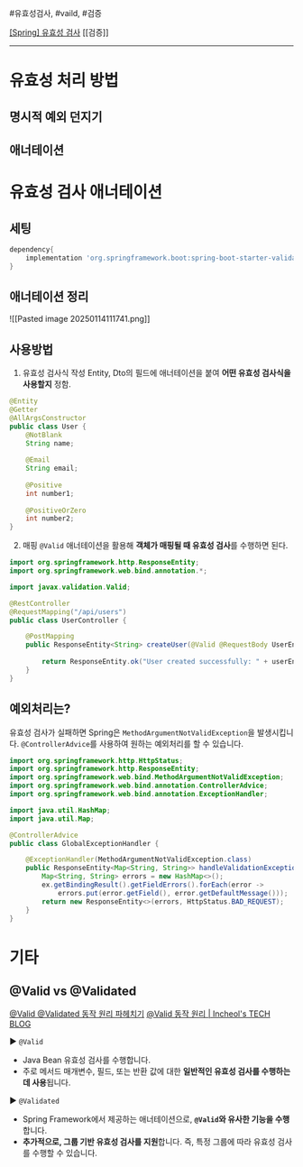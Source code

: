 #유효성검사, #vaild, #검증

[[Spring] 유효성 검사](https://hellobrocolli.tistory.com/170)
[[검증]]

---
# 유효성 처리 방법
## 명시적 예외 던지기
### 

## 애너테이션

# 유효성 검사 애너테이션
## 세팅
```gradle
dependency{     
	implementation 'org.springframework.boot:spring-boot-starter-validation' 
}
```


## 애너테이션 정리
![[Pasted image 20250114111741.png]]


## 사용방법
1. 유효성 검사식 작성
 Entity, Dto의 필드에 애너테이션을 붙여 **어떤 유효성 검사식을 사용할지** 정함.
```java
@Entity
@Getter
@AllArgsConstructor
public class User {    
	@NotBlank     
	String name;          
	
	@Email     
	String email;          
	
	@Positive     
	int number1;          
	
	@PositiveOrZero     
	int number2;
}
```

2. 매핑
`@Valid` 애너테이션을 활용해 **객체가 매핑될 때 유효성 검사**를 수행하면 된다.
```java
import org.springframework.http.ResponseEntity;
import org.springframework.web.bind.annotation.*;

import javax.validation.Valid;

@RestController
@RequestMapping("/api/users")
public class UserController {

    @PostMapping
    public ResponseEntity<String> createUser(@Valid @RequestBody UserEntity userEntity) {
       
        return ResponseEntity.ok("User created successfully: " + userEntity.getName());
    }
}
```


## 예외처리는?
유효성 검사가 실패하면 Spring은 `MethodArgumentNotValidException`을 발생시킵니다. `@ControllerAdvice`를 사용하여 원하는 예외처리를 할 수 있습니다.

```java
import org.springframework.http.HttpStatus;
import org.springframework.http.ResponseEntity;
import org.springframework.web.bind.MethodArgumentNotValidException;
import org.springframework.web.bind.annotation.ControllerAdvice;
import org.springframework.web.bind.annotation.ExceptionHandler;

import java.util.HashMap;
import java.util.Map;

@ControllerAdvice
public class GlobalExceptionHandler {

    @ExceptionHandler(MethodArgumentNotValidException.class)
    public ResponseEntity<Map<String, String>> handleValidationExceptions(MethodArgumentNotValidException ex) {
        Map<String, String> errors = new HashMap<>();
        ex.getBindingResult().getFieldErrors().forEach(error -> 
            errors.put(error.getField(), error.getDefaultMessage()));
        return new ResponseEntity<>(errors, HttpStatus.BAD_REQUEST);
    }
}
```


# 기타
## @Valid vs @Validated
[@Valid @Validated 동작 원리 파헤치기](https://wildeveloperetrain.tistory.com/158)
[@Valid 동작 원리 | Incheol's TECH BLOG](https://incheol-jung.gitbook.io/docs/q-and-a/spring/valid#valid)

▶ `@Valid`
- Java Bean 유효성 검사를 수행합니다.
- 주로 메서드 매개변수, 필드, 또는 반환 값에 대한 **일반적인 유효성 검사를 수행하는 데 사용**됩니다.


▶ `@Validated`
- Spring Framework에서 제공하는 애너테이션으로, **`@Valid`와 유사한 기능을 수행**합니다.
- **추가적으로, 그룹 기반 유효성 검사를 지원**합니다. 즉, 특정 그룹에 따라 유효성 검사를 수행할 수 있습니다.